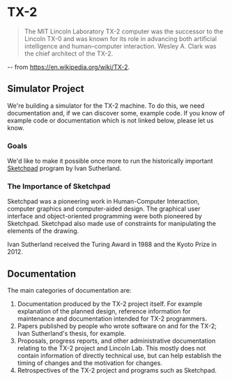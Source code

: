 # TX-2

> The MIT Lincoln Laboratory TX-2 computer was the successor to the
> Lincoln TX-0 and was known for its role in advancing both artificial
> intelligence and human–computer interaction. Wesley A. Clark was the
> chief architect of the TX-2.

-- from https://en.wikipedia.org/wiki/TX-2.

## Simulator Project

We're building a simulator for the TX-2 machine.  To do this, we need
documentation and, if we can discover some, example code.   If you
know of example code or documentation which is not linked below,
please let us know.

### Goals

We'd like to make it possible once more to run the historically
important [Sketchpad](https://en.wikipedia.org/wiki/Sketchpad) program
by Ivan Sutherland.

### The Importance of Sketchpad

Sketchpad was a pioneering work in Human-Computer Interaction,
computer graphics and computer-aided design.  The graphical user
interface and object-oriented programming were both pioneered by
Sketchpad.  Sketchpad also made use of constraints for manipulating
the elements of the drawing.

Ivan Sutherland received the Turing Award in 1988 and the Kyoto Prize
in 2012.


## Documentation

The main categories of documentation are:

1. Documentation produced by the TX-2 project itself.  For example
   explanation of the planned design, reference information for
   maintenance and documentation intended for TX-2 programmers.
1. Papers published by people who wrote software on and for the TX-2;
   Ivan Sutherland's thesis, for example.
1. Proposals, progress reports, and other administrative documentation
   relating to the TX-2 project and Lincoln Lab.  This mostly does not
   contain information of directly technical use, but can help
   establish the timing of changes and the motivation for changes.
1. Retrospectives of the TX-2 project and programs such as Sketchpad.
